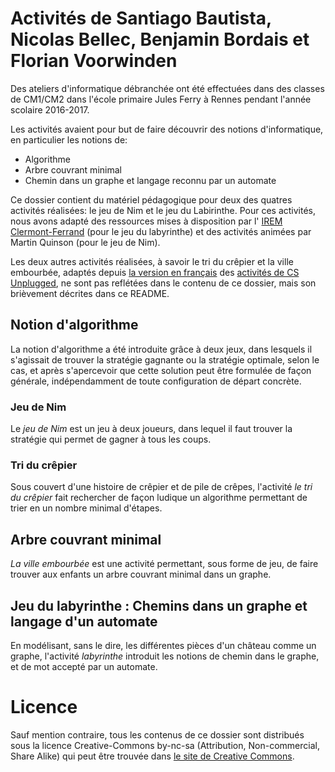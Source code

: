 # Activités de Santiago Bautista, Nicolas Bellec, Benjamin Bordais et Florian Voorwinden

Des ateliers d'informatique débranchée ont été effectuées
dans des classes de CM1/CM2 dans l'école primaire
Jules Ferry à Rennes pendant l'année scolaire 2016-2017.

Les activités avaient pour but de faire découvrir des notions
d'informatique, en particulier les notions de:
* Algorithme
* Arbre couvrant minimal
* Chemin dans un graphe et langage reconnu par un automate

Ce dossier contient du matériel pédagogique pour deux
des quatres activités réalisées: le jeu de Nim et le jeu du Labirinthe.
Pour ces activités,
nous avons adapté
des ressources mises à disposition par l'
[IREM Clermont-Ferrand](http://www.irem.univ-bpclermont.fr/Informatique-sans-Ordinateur) (pour le jeu du labyrinthe)
et des activités animées par Martin Quinson (pour le jeu de Nim).

Les deux autres activités réalisées, à savoir
le tri du crêpier et la ville embourbée,
adaptés depuis
[la version en français](https://interstices.info/upload/csunplugged/CSUnplugged_fr.pdf)
des
[activités de CS Unplugged](https://www.csunplugged.org/en/),
ne sont pas reflétées dans le contenu de ce dossier,
mais son brièvement décrites dans ce README.


## Notion d'algorithme

La notion d'algorithme a été introduite grâce à deux jeux,
dans lesquels il s'agissait de trouver la stratégie gagnante ou la
stratégie optimale, selon le cas, et après s'apercevoir
que cette solution peut être formulée de façon générale,
indépendamment de toute configuration de départ concrète.

### Jeu de Nim

Le _jeu de Nim_ est un jeu à deux joueurs,
dans lequel il faut trouver la stratégie qui permet
de gagner à tous les coups.

### Tri du crêpier

Sous couvert d'une histoire de crêpier et de pile de crêpes,
l'activité _le tri du crêpier_
fait rechercher de façon ludique un algorithme permettant
de trier en un nombre minimal d'étapes.

## Arbre couvrant minimal

_La ville embourbée_ est une activité permettant, sous forme de jeu,
de faire trouver aux enfants un arbre couvrant minimal dans un graphe.

## Jeu du labyrinthe : Chemins dans un graphe et langage d'un automate

En modélisant, sans le dire, les différentes pièces d'un château comme
un graphe,
l'activité _labyrinthe_ introduit les notions de chemin dans le graphe, 
et de 
mot accepté par un automate.

# Licence
Sauf mention contraire, tous les contenus de ce dossier
sont distribués
sous la licence
Creative-Commons by-nc-sa
(Attribution, Non-commercial, Share Alike)
qui peut être trouvée dans
[le site de Creative Commons](https://creativecommons.org/licenses/by-nc-sa/4.0/).